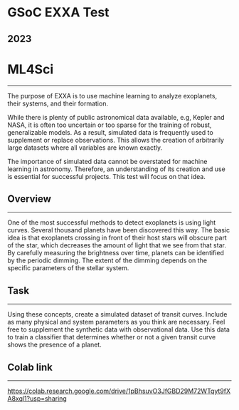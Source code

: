 
# GSoC EXXA Test
## 2023
# ML4Sci

---

The purpose of EXXA is to use machine learning to analyze exoplanets, their systems, and their formation. 

While there is plenty of public astronomical data available, e.g, Kepler and NASA, it is often too uncertain or too sparse for the training of robust, generalizable models. As a result, simulated data is frequently used to supplement or replace observations. This allows the creation of arbitrarily large datasets where all variables are known exactly. 

The importance of simulated data cannot be overstated for machine learning in astronomy. Therefore, an understanding of its creation and use is essential for successful projects. This test will focus on that idea.


## Overview
---
One of the most successful methods to detect exoplanets is using light curves. Several thousand planets have been discovered this way. The basic idea is that exoplanets crossing in front of their host stars will obscure part of the star, which decreases the amount of light that we see from that star. By carefully measuring the brightness over time, planets can be identified by the periodic dimming. The extent of the dimming depends on the specific parameters of the stellar system.

## Task
---
Using these concepts, create a simulated dataset of transit curves. Include as many physical and system parameters as you think are necessary. Feel free to supplement the synthetic data with observational data. Use this data to train a classifier that determines whether or not a given transit curve shows the presence of a planet.

## Colab link 
---
https://colab.research.google.com/drive/1pBhsuvO3JfGBD29M72WTqyt9fXA8xql1?usp=sharing


